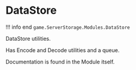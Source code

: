 # DataStore
!!! info end
    ``game.ServerStorage.Modules.DataStore``

DataStore utilities.

Has Encode and Decode utilities and a queue.

Documentation is found in the Module itself.
